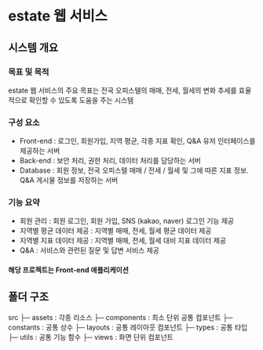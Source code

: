 # estate 웹 서비스

## 시스템 개요

### 목표 및 목적
estate 웹 서비스의 주요 목표는 전국 오피스텔의 매매, 전세, 월세의 변화 추세를 효율적으로 확인할 수 있도록 도움을 주는 시스템

### 구성 요소
- Front-end : 로그인, 회원가입, 지역 평균, 각종 지표 확인, Q&A 유저 인터페이스를 제공하는 서버
- Back-end : 보안 처리, 권한 처리, 데이터 처리를 담당하는 서버
- Database : 회원 정보, 전국 오피스텔 매매 / 전세 / 월세 및 그에 따른 지표 정보. Q&A 게시물 정보를 저장하는 서버

### 기능 요약
- 회원 관리 : 회원 로그인, 회원 가입, SNS (kakao, naver) 로그인 기능 제공
- 지역별 평균 데이터 제공 : 지역별 매매, 전세, 월세 평균 데이터 제공
- 지역별 지표 데이터 제공 : 지역별 매매, 전세, 월세 대비 지표 데이터 제공
- Q&A : 서비스와 관련된 질문 및 답변 서비스 제공

#### 해당 프로젝트는 Front-end 애플리케이션

## 폴더 구조
src
├─ assets : 각종 리소스
├─ components : 최소 단위 공통 컴포넌트
├─ constants : 공통 상수 
├─ layouts : 공통 레이아웃 컴포넌트
├─ types : 공통 타입
├─ utils : 공통 기능 함수
├─ views : 화면 단위 컴포넌트